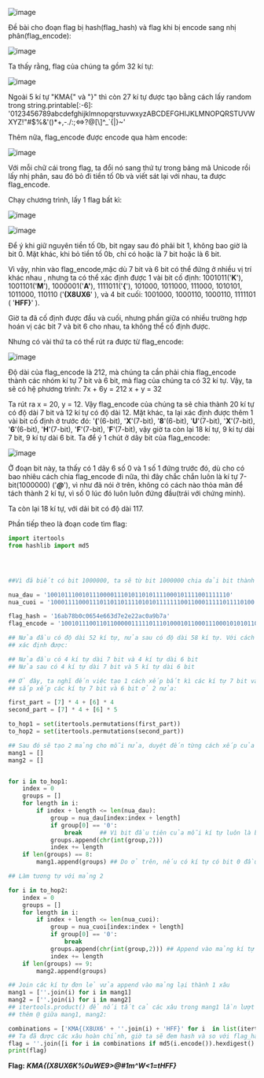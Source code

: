 ![image](https://github.com/m01000xd/KMA-CTF/assets/122852491/d1c64cef-b049-4c29-807b-c3c576c3af7d)


Đề bài cho đoạn flag bị hash(flag_hash) và flag khi bị encode sang nhị phân(flag_encode):

![image](https://github.com/m01000xd/KMA-CTF/assets/122852491/638248f1-53a3-46f2-991e-c30c375ba8fe)

Ta thấy rằng, flag của chúng ta gồm 32 kí tự:

![image](https://github.com/m01000xd/KMA-CTF/assets/122852491/6cdc06a0-2159-43f0-b4de-e0b295c8c481)

Ngoài 5 kí tự "KMA{" và "}" thì còn 27 kí tự được tạo bằng cách lấy random trong string.printable[:-6]: '0123456789abcdefghijklmnopqrstuvwxyzABCDEFGHIJKLMNOPQRSTUVWXYZ!"#$%&\'()*+,-./:;<=>?@[\\]^_`{|}~'

Thêm nữa, flag_encode được encode qua hàm encode:

![image](https://github.com/m01000xd/KMA-CTF/assets/122852491/95382f33-3ac1-4288-9256-d6cbda93178e)

Với mỗi chữ cái trong flag, ta đổi nó sang thứ tự trong bảng mã Unicode rồi lấy nhị phân, sau đó bỏ đi tiền tố 0b và viết sát lại với nhau, ta được flag_encode.

Chạy chương trình, lấy 1 flag bất kì:

![image](https://github.com/m01000xd/KMA-CTF/assets/122852491/6e5f61f2-874e-4fd0-9927-114d546a2e63)

![image](https://github.com/m01000xd/KMA-CTF/assets/122852491/7a9e3de9-9982-45d7-84b2-3e6ab4ca7591)

Để ý khi giữ nguyên tiền tố 0b, bit ngay sau đó phải bit 1, không bao giờ là bit 0. Mặt khác, khi bỏ tiền tố 0b, chỉ có hoặc là 7 bit hoặc là 6 bit.

Vì vậy, nhìn vào flag_encode,mặc dù 7 bit và 6 bit có thể đứng ở nhiều vị trí khác nhau , nhưng ta có thể xác định được 1 vài bit cố định: 1001011('**K**'), 1001101('**M**'), 1000001('**A'**), 1111011('**{**'),
101000, 1011000, 111000, 1010101, 1011000, 110110 ('**(X8UX6**' ), và 4 bit cuối: 1001000, 1000110, 1000110, 1111101 ( '**HFF}**' ).

Giờ ta đã cố định được đầu và cuối, nhưng phần giữa có nhiều trường hợp hoán vị các bit 7 và bit 6 cho nhau, ta không thể cố định được.

Nhưng có vài thứ ta có thể rút ra được từ flag_encode:

![image](https://github.com/m01000xd/KMA-CTF/assets/122852491/e5414c79-cb63-478b-84d7-f50c5623bae7)

Độ dài của flag_encode là 212, mà chúng ta cần phải chia flag_encode thành các nhóm kí tự 7 bit và 6 bit, mà flag của chúng ta có 32 kí tự. Vậy, ta sẽ có hệ phương trình:
    7x + 6y = 212
     x +  y = 32

Ta rút ra x = 20, y = 12. Vậy flag_encode của chúng ta sẽ chia thành 20 kí tự có độ dài 7 bit và 12 kí tự có độ dài 12. Mặt khác, ta lại xác định được thêm 1 vài bit cố định ở trước đó: '**(**'(6-bit), '**X**'(7-bit), '**8**'(6-bit), '**U**'(7-bit), '**X**'(7-bit), '**6**'(6-bit), '**H**'(7-bit), '**F**'(7-bit), '**F**'(7-bit), vậy giờ ta còn lại 18 kí tự, 9 kí tự dài 7 bit, 9 kí tự dài 6 bit.
Ta để ý 1 chút ở dãy bit của flag_encode:

![image](https://github.com/m01000xd/KMA-CTF/assets/122852491/85d0aa10-f17d-496b-90b8-729e0f3b930e)

Ở đoạn bit này, ta thấy có 1 dãy 6 số 0 và 1 số 1 đứng trước đó, dù cho có bao nhiêu cách chia flag_encode đi nữa, thì đây chắc chắn 
luôn là kí tự 7-bit(1000000) ('***@***'), vì như đã nói ở trên, không có cách nào thỏa mãn để tách thành 2 kí tự, vì số 0 lúc đó luôn luôn
đứng đầu(trái với chứng minh).

Ta còn lại 18 kí tự, với dải bit có độ dài 117. 


Phần tiếp theo là đoạn code tìm flag:

```python
import itertools
from hashlib import md5




##Vì đã biết có bit 1000000, ta sẽ từ bit 1000000 chia dải bit thành 2 nửa, nửa đầu từ bit 1000000 trở về trước và nửa cuối là ngược lại.

nua_dau = '1001011100101110000111010110101111000101111001111110'
nua_cuoi = '1000111100011101101101111010101111111001100011111011110100'

flag_hash = '16ab78b0c0654e663d7e2e22ac0a9b7a'
flag_encode = '10010111001101100000111110111010001011000111000101010110110001101101001011100101110000111010110101111000101111001111110100000010001111000111011011011110101011111110011000111110111101001001000100011010001101111101'

## Nửa đầu có độ dài 52 kí tự, nửa sau có độ dài 58 kí tự. Với cách giải hệ pt tìm số nhóm kí tự dài 7 bit và 6 bit ở trên, ta lần lượt
## xác định được:

## Nửa đầu có 4 kí tự dài 7 bit và 4 kí tự dài 6 bit
## Nửa sau có 4 kí tự dài 7 bit và 5 kí tự dài 6 bit

## Ở đây, ta nghĩ đến việc tạo 1 cách xếp bất kì các kí tự 7 bit và 6 bit. Sau đó ta sẽ dùng itertools để tìm tất cả các tổ hợp các cách
## sắp xếp các kí tự 7 bit và 6 bit ở 2 nửa:

first_part = [7] * 4 + [6] * 4
second_part = [7] * 4 + [6] * 5

to_hop1 = set(itertools.permutations(first_part))
to_hop2 = set(itertools.permutations(second_part))

## Sau đó sẽ tạo 2 mảng cho mỗi nửa, duyệt đến từng cách xếp của mỗi tổ hợp của mỗi nửa, dùng string slice chia thành các bit 7 và bit 6, sau đó append vào mảng:
mang1 = []
mang2 = []


for i in to_hop1:
    index = 0
    groups = []
    for length in i:
        if index + length <= len(nua_dau):
            group = nua_dau[index:index + length]
            if group[0] == '0':
                break     ## Vì bit đầu tiên của mỗi kí tự luôn là bit 1, cho nên nếu có kí tự nào có bit đầu là bit 0, ta sẽ break.
            groups.append(chr(int(group,2)))
            index += length
    if len(groups) == 8:
        mang1.append(groups) ## Do ở trên, nếu có kí tự có bit 0 đầu thì break, mà nửa đầu gồm 4 + 4 = 8 kí tự, nếu có groups đủ 8 kí tự ## thì chắc chắn cách chia đó hợp lệ vì các bit đầu của mỗi kí tự luôn là bit 1.

## Làm tương tự với mảng 2

for i in to_hop2:
    index = 0
    groups = []
    for length in i:
        if index + length <= len(nua_cuoi):
            group = nua_cuoi[index:index + length]
            if group[0] == '0':
                break
            groups.append(chr(int(group,2))) ## Append vào mảng kí tự tương ứng với mỗi bit
            index += length
    if len(groups) == 9:
        mang2.append(groups)

## Join các kí tự đơn lẻ vửa append vào mảng lại thành 1 xâu
mang1 = [''.join(i) for i in mang1]        
mang2 = [''.join(i) for i in mang2]
## itertools.product() để nối tất cả các xâu trong mang1 lần lượt tương ứng với tất cả các xâu trong mảng 2. Vì @ ở giữa nên ta chèn
## thêm @ giữa mang1, mang2:

combinations = ['KMA{(X8UX6' + ''.join(i) + 'HFF}' for i  in list(itertools.product(mang1,'@', mang2))]
## Ta đã được các xâu hoàn chỉnh, giờ ta sẽ đem hash và so với flag_hash để được flag:
flag = ''.join([i for i in combinations if md5(i.encode()).hexdigest() == flag_hash])
print(flag)
```

**Flag:** ***KMA{(X8UX6K%0uWE9>@#1m^W<1=tHFF}***
